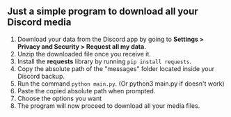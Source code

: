 ## Just a simple program to download all your Discord media
1. Download your data from the Discord app by going to **Settings > Privacy and Security > Request all my data**.
2. Unzip the downloaded file once you receive it.
3. Install the **requests** library by running ``pip install requests``.
4. Copy the absolute path of the "messages" folder located inside your Discord backup.
5. Run the command ``python main.py``. (Or python3 main.py if doesn't work)
6. Paste the copied absolute path when prompted.
7. Choose the options you want
8. The program will now proceed to download all your media files.